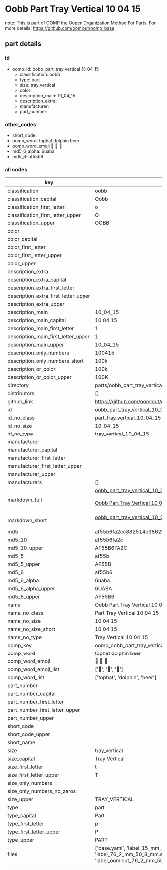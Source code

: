 # Oobb Part Tray Vertical 10 04 15  

note: This is part of OOMP the Oopen Organization Method For Parts. For more details: https://github.com/oomlout/oomp_base

##  part details





### id
* oomp_id: oobb_part_tray_vertical_10_04_15
  * classification: oobb
  * type: part
  * size: tray_vertical
  * color: 
  * description_main: 10_04_15
  * description_extra: 
  * manufacturer: 
  * part_number: 

### other_codes
* short_code: 
* oomp_word: tophat dolphin beer
* oomp_word_emoji :tophat: :dolphin: :beer:
* md5_6_alpha: 6uaba
* md5_6: af55b6

### all codes 
| key | value |  
| --- | --- |  
| classification | oobb |  
| classification_capital | Oobb |  
| classification_first_letter | o |  
| classification_first_letter_upper | O |  
| classification_upper | OOBB |  
| color |  |  
| color_capital |  |  
| color_first_letter |  |  
| color_first_letter_upper |  |  
| color_upper |  |  
| description_extra |  |  
| description_extra_capital |  |  
| description_extra_first_letter |  |  
| description_extra_first_letter_upper |  |  
| description_extra_upper |  |  
| description_main | 10_04_15 |  
| description_main_capital | 10 04.15 |  
| description_main_first_letter | 1 |  
| description_main_first_letter_upper | 1 |  
| description_main_upper | 10_04_15 |  
| description_only_numbers | 100415 |  
| description_only_numbers_short | 100k |  
| description_or_color | 100k |  
| description_or_color_upper | 100K |  
| directory | parts/oobb_part_tray_vertical_10_04_15 |  
| distributors | [] |  
| github_link | https://github.com/oomlout/oomlout_oomp_part_src/tree/main/parts/oobb_part_tray_vertical_10_04_15/working |  
| id | oobb_part_tray_vertical_10_04_15 |  
| id_no_class | part_tray_vertical_10_04_15 |  
| id_no_size | 10_04_15 |  
| id_no_type | tray_vertical_10_04_15 |  
| manufacturer |  |  
| manufacturer_capital |  |  
| manufacturer_first_letter |  |  
| manufacturer_first_letter_upper |  |  
| manufacturer_upper |  |  
| manufacturers | [] |  
| markdown_full | [oobb_part_tray_vertical_10_04_15](https://github.com/oomlout/oomlout_oomp_part_src/tree/main/parts/oobb_part_tray_vertical_10_04_15/working)<br>[](https://github.com/oomlout/oomlout_oomp_part_src/tree/main/parts/oobb_part_tray_vertical_10_04_15/working)<br>[Oobb Part Tray Vertical 10 04 15](https://github.com/oomlout/oomlout_oomp_part_src/tree/main/parts/oobb_part_tray_vertical_10_04_15/working)<br><br> |  
| markdown_short | [oobb_part_tray_vertical_10_04_15](https://github.com/oomlout/oomlout_oomp_part_src/tree/main/parts/oobb_part_tray_vertical_10_04_15/working)<br><br> |  
| md5 | af55b6fa2cc882514e386201559ea34f |  
| md5_10 | af55b6fa2c |  
| md5_10_upper | AF55B6FA2C |  
| md5_5 | af55b |  
| md5_5_upper | AF55B |  
| md5_6 | af55b6 |  
| md5_6_alpha | 6uaba |  
| md5_6_alpha_upper | 6UABA |  
| md5_6_upper | AF55B6 |  
| name | Oobb Part Tray Vertical 10 04 15 |  
| name_no_class | Part Tray Vertical 10 04 15 |  
| name_no_size | 10 04 15 |  
| name_no_size_short | 10 04 15 |  
| name_no_type | Tray Vertical 10 04 15 |  
| oomp_key | oomp_oobb_part_tray_vertical_10_04_15 |  
| oomp_word | tophat dolphin beer |  
| oomp_word_emoji | :tophat: :dolphin: :beer: |  
| oomp_word_emoji_list | [':tophat:', ':dolphin:', ':beer:'] |  
| oomp_word_list | ['tophat', 'dolphin', 'beer'] |  
| part_number |  |  
| part_number_capital |  |  
| part_number_first_letter |  |  
| part_number_first_letter_upper |  |  
| part_number_upper |  |  
| short_code |  |  
| short_code_upper |  |  
| short_name |  |  
| size | tray_vertical |  
| size_capital | Tray Vertical |  
| size_first_letter | t |  
| size_first_letter_upper | T |  
| size_only_numbers |  |  
| size_only_numbers_no_zeros |  |  
| size_upper | TRAY_VERTICAL |  
| type | part |  
| type_capital | Part |  
| type_first_letter | p |  
| type_first_letter_upper | P |  
| type_upper | PART |  
| files | ['base.yaml', 'label_15_mm_30_mm.pdf', 'label_15_mm_30_mm.svg', 'label_76_2_mm_50_8_mm.pdf', 'label_76_2_mm_50_8_mm.svg', 'label_oomlout_76_2_mm_50_8_mm.pdf', 'label_oomlout_76_2_mm_50_8_mm.svg', 'readme.md', 'working.json', 'working.yaml'] |  
